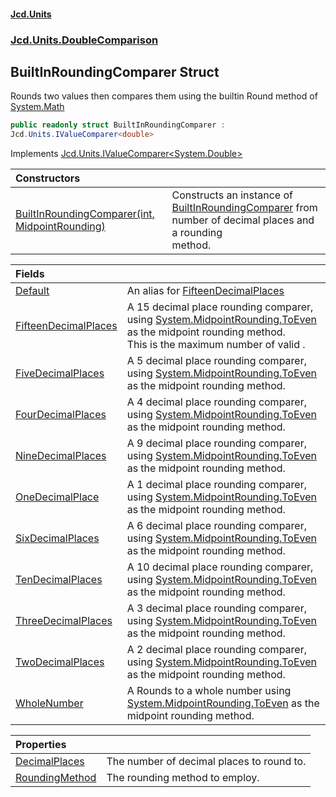 #### [Jcd.Units](index.md 'index')
### [Jcd.Units.DoubleComparison](Jcd.Units.DoubleComparison.md 'Jcd.Units.DoubleComparison')

## BuiltInRoundingComparer Struct

Rounds two values then compares them using the builtin Round method of [System.Math](https://docs.microsoft.com/en-us/dotnet/api/System.Math 'System.Math')

```csharp
public readonly struct BuiltInRoundingComparer :
Jcd.Units.IValueComparer<double>
```

Implements [Jcd.Units.IValueComparer&lt;](Jcd.Units.IValueComparer_T_.md 'Jcd.Units.IValueComparer<T>')[System.Double](https://docs.microsoft.com/en-us/dotnet/api/System.Double 'System.Double')[&gt;](Jcd.Units.IValueComparer_T_.md 'Jcd.Units.IValueComparer<T>')

| Constructors | |
| :--- | :--- |
| [BuiltInRoundingComparer(int, MidpointRounding)](Jcd.Units.DoubleComparison.BuiltInRoundingComparer.BuiltInRoundingComparer(int,MidpointRounding).md 'Jcd.Units.DoubleComparison.BuiltInRoundingComparer.BuiltInRoundingComparer(int, MidpointRounding)') | Constructs an instance of [BuiltInRoundingComparer](Jcd.Units.DoubleComparison.BuiltInRoundingComparer.md 'Jcd.Units.DoubleComparison.BuiltInRoundingComparer') from number of decimal places and a rounding<br/>method. |

| Fields | |
| :--- | :--- |
| [Default](Jcd.Units.DoubleComparison.BuiltInRoundingComparer.Default.md 'Jcd.Units.DoubleComparison.BuiltInRoundingComparer.Default') | An alias for [FifteenDecimalPlaces](Jcd.Units.DoubleComparison.BuiltInRoundingComparer.FifteenDecimalPlaces.md 'Jcd.Units.DoubleComparison.BuiltInRoundingComparer.FifteenDecimalPlaces') |
| [FifteenDecimalPlaces](Jcd.Units.DoubleComparison.BuiltInRoundingComparer.FifteenDecimalPlaces.md 'Jcd.Units.DoubleComparison.BuiltInRoundingComparer.FifteenDecimalPlaces') | A 15 decimal place rounding comparer, using [System.MidpointRounding.ToEven](https://docs.microsoft.com/en-us/dotnet/api/System.MidpointRounding.ToEven 'System.MidpointRounding.ToEven') as the midpoint rounding method.<br/>This is the maximum number of valid . |
| [FiveDecimalPlaces](Jcd.Units.DoubleComparison.BuiltInRoundingComparer.FiveDecimalPlaces.md 'Jcd.Units.DoubleComparison.BuiltInRoundingComparer.FiveDecimalPlaces') | A 5 decimal place rounding comparer, using [System.MidpointRounding.ToEven](https://docs.microsoft.com/en-us/dotnet/api/System.MidpointRounding.ToEven 'System.MidpointRounding.ToEven') as the midpoint rounding method. |
| [FourDecimalPlaces](Jcd.Units.DoubleComparison.BuiltInRoundingComparer.FourDecimalPlaces.md 'Jcd.Units.DoubleComparison.BuiltInRoundingComparer.FourDecimalPlaces') | A 4 decimal place rounding comparer, using [System.MidpointRounding.ToEven](https://docs.microsoft.com/en-us/dotnet/api/System.MidpointRounding.ToEven 'System.MidpointRounding.ToEven') as the midpoint rounding method. |
| [NineDecimalPlaces](Jcd.Units.DoubleComparison.BuiltInRoundingComparer.NineDecimalPlaces.md 'Jcd.Units.DoubleComparison.BuiltInRoundingComparer.NineDecimalPlaces') | A 9 decimal place rounding comparer, using [System.MidpointRounding.ToEven](https://docs.microsoft.com/en-us/dotnet/api/System.MidpointRounding.ToEven 'System.MidpointRounding.ToEven') as the midpoint rounding method. |
| [OneDecimalPlace](Jcd.Units.DoubleComparison.BuiltInRoundingComparer.OneDecimalPlace.md 'Jcd.Units.DoubleComparison.BuiltInRoundingComparer.OneDecimalPlace') | A 1 decimal place rounding comparer, using [System.MidpointRounding.ToEven](https://docs.microsoft.com/en-us/dotnet/api/System.MidpointRounding.ToEven 'System.MidpointRounding.ToEven') as the midpoint rounding method. |
| [SixDecimalPlaces](Jcd.Units.DoubleComparison.BuiltInRoundingComparer.SixDecimalPlaces.md 'Jcd.Units.DoubleComparison.BuiltInRoundingComparer.SixDecimalPlaces') | A 6 decimal place rounding comparer, using [System.MidpointRounding.ToEven](https://docs.microsoft.com/en-us/dotnet/api/System.MidpointRounding.ToEven 'System.MidpointRounding.ToEven') as the midpoint rounding method. |
| [TenDecimalPlaces](Jcd.Units.DoubleComparison.BuiltInRoundingComparer.TenDecimalPlaces.md 'Jcd.Units.DoubleComparison.BuiltInRoundingComparer.TenDecimalPlaces') | A 10 decimal place rounding comparer, using [System.MidpointRounding.ToEven](https://docs.microsoft.com/en-us/dotnet/api/System.MidpointRounding.ToEven 'System.MidpointRounding.ToEven') as the midpoint rounding method. |
| [ThreeDecimalPlaces](Jcd.Units.DoubleComparison.BuiltInRoundingComparer.ThreeDecimalPlaces.md 'Jcd.Units.DoubleComparison.BuiltInRoundingComparer.ThreeDecimalPlaces') | A 3 decimal place rounding comparer, using [System.MidpointRounding.ToEven](https://docs.microsoft.com/en-us/dotnet/api/System.MidpointRounding.ToEven 'System.MidpointRounding.ToEven') as the midpoint rounding method. |
| [TwoDecimalPlaces](Jcd.Units.DoubleComparison.BuiltInRoundingComparer.TwoDecimalPlaces.md 'Jcd.Units.DoubleComparison.BuiltInRoundingComparer.TwoDecimalPlaces') | A 2 decimal place rounding comparer, using [System.MidpointRounding.ToEven](https://docs.microsoft.com/en-us/dotnet/api/System.MidpointRounding.ToEven 'System.MidpointRounding.ToEven') as the midpoint rounding method. |
| [WholeNumber](Jcd.Units.DoubleComparison.BuiltInRoundingComparer.WholeNumber.md 'Jcd.Units.DoubleComparison.BuiltInRoundingComparer.WholeNumber') | A Rounds to a whole number using [System.MidpointRounding.ToEven](https://docs.microsoft.com/en-us/dotnet/api/System.MidpointRounding.ToEven 'System.MidpointRounding.ToEven') as the midpoint rounding method. |

| Properties | |
| :--- | :--- |
| [DecimalPlaces](Jcd.Units.DoubleComparison.BuiltInRoundingComparer.DecimalPlaces.md 'Jcd.Units.DoubleComparison.BuiltInRoundingComparer.DecimalPlaces') | The number of decimal places to round to. |
| [RoundingMethod](Jcd.Units.DoubleComparison.BuiltInRoundingComparer.RoundingMethod.md 'Jcd.Units.DoubleComparison.BuiltInRoundingComparer.RoundingMethod') | The rounding method to employ. |
